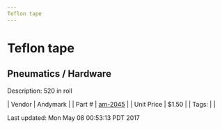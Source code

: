 ```yaml
---
Teflon tape
---
```


# Teflon tape
## Pneumatics / Hardware
Description: 	520 in roll 

| Vendor | Andymark | 
| Part # | [am-2045](http://www.andymark.com/product-p/am-2045.htm) | 
| Unit Price | $1.50 | 
| Tags: |  | 

Last updated: Mon May 08 00:53:13 PDT 2017